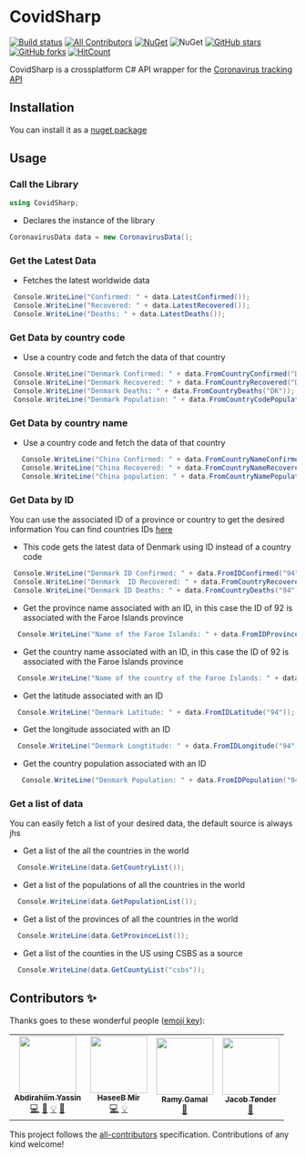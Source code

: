 # CovidSharp
[![Build status](https://ci.appveyor.com/api/projects/status/g4v7ilorkumnr0e3?svg=true)](https://ci.appveyor.com/project/Abdirahiim/covidtrackerapiwrapper)
[![All Contributors](https://img.shields.io/badge/all_contributors-2-orange.svg?style=flat-square)](#contributors-)
[![NuGet](https://img.shields.io/nuget/v/CovidSharp.svg?label=NuGet)](https://www.nuget.org/packages/CovidSharp/)
![NuGet](https://img.shields.io/nuget/dt/CovidSharp.svg)
[![GitHub stars](https://img.shields.io/github/stars/Abdirahiim/covidtrackerapiwrapper)](https://github.com/Abdirahiim/covidtrackerapiwrapper/stargazers)
[![GitHub forks](https://img.shields.io/github/forks/Abdirahiim/covidtrackerapiwrapper)](https://github.com/Abdirahiim/covidtrackerapiwrapper/network/members)
[![HitCount](http://hits.dwyl.com/Abdirahiim/covidtrackerapiwrapper.svg)](http://hits.dwyl.com/Abdirahiim/covidtrackerapiwrapper)

CovidSharp is a crossplatform C# API wrapper for the [Coronavirus tracking API](https://github.com/ExpDev07/coronavirus-tracker-api)



## Installation
You can install it as a [nuget package](https://www.nuget.org/packages/CovidSharp) 

## Usage

### Call the Library
```c#
using CovidSharp;
```
- Declares the instance of the library
```c#
CoronavirusData data = new CoronavirusData();
```

### Get the Latest Data

- Fetches the latest worldwide data
```c#
 Console.WriteLine("Confirmed: " + data.LatestConfirmed());
 Console.WriteLine("Recovered: " + data.LatestRecovered());
 Console.WriteLine("Deaths: " + data.LatestDeaths());
```

### Get Data by country code

- Use a country code and fetch the data of that country
```c#
 Console.WriteLine("Denmark Confirmed: " + data.FromCountryConfirmed("DK"));
 Console.WriteLine("Denmark Recovered: " + data.FromCountryRecovered("DK"));
 Console.WriteLine("Denmark Deaths: " + data.FromCountryDeaths("DK"));
 Console.WriteLine("Denmark Population: " + data.FromCountryCodePopulation("DK"));
```
### Get Data by country name

- Use a country code and fetch the data of that country
```c#
   Console.WriteLine("China Confirmed: " + data.FromCountryNameConfirmed("China"));
   Console.WriteLine("China Recovered: " + data.FromCountryNameRecovered("China"));
   Console.WriteLine("China population: " + data.FromCountryNamePopulation("China"));
```

### Get Data by ID

You can use the associated ID of a province or country to get the desired information
You can find countries IDs [here](http://coronavirus-tracker-api.herokuapp.com/v2/locations)

- This code gets the latest data of Denmark using ID instead of a country code
```c#
 Console.WriteLine("Denmark ID Confirmed: " + data.FromIDConfirmed("94"));
 Console.WriteLine("Denmark  ID Recovered: " + data.FromCountryRecovered("94"));
 Console.WriteLine("Denmark ID Deaths: " + data.FromCountryDeaths("94"));
```

- Get the province name associated with an ID, in this case the ID of 92 is associated with the Faroe Islands province
```c#
  Console.WriteLine("Name of the Faroe Islands: " + data.FromIDProvince("92"));
```

- Get the country name associated with an ID, in this case the ID of 92 is associated with the Faroe Islands province
```c#
  Console.WriteLine("Name of the country of the Faroe Islands: " + data.FromIDCountry("92"));
```

- Get the latitude associated with an ID
```c#
  Console.WriteLine("Denmark Latitude: " + data.FromIDLatitude("94"));
```

- Get the longitude associated with an ID
```c#
  Console.WriteLine("Denmark Longtitude: " + data.FromIDLongitude("94"));
```

- Get the country population associated with an ID
```c#
   Console.WriteLine("Denmark Population: " + data.FromIDPopulation("94"));
```

### Get a list of data

You can easily fetch a list of your desired data, the default source is always jhs

- Get a list of the all the countries in the world
```c#
  Console.WriteLine(data.GetCountryList());
```

- Get a list of the populations of all the countries in the world
```c#
  Console.WriteLine(data.GetPopulationList());
```

- Get a list of the provinces of all the countries in the world
```c#
  Console.WriteLine(data.GetProvinceList());
```

- Get a list of the counties in the US using CSBS as a source
```c#
  Console.WriteLine(data.GetCountyList("csbs"));
```





## Contributors ✨

Thanks goes to these wonderful people ([emoji key](https://allcontributors.org/docs/en/emoji-key)):

<!-- ALL-CONTRIBUTORS-LIST:START - Do not remove or modify this section -->
<!-- prettier-ignore-start -->
<!-- markdownlint-disable -->
<table>
  <tr>
    <td align="center"><a href="https://github.com/Abdirahiim"><img src="https://avatars0.githubusercontent.com/u/13730460?v=4" width="100px;" alt=""/><br /><sub><b>Abdirahiim Yassin </b></sub></a><br /><a href="https://github.com/Abdirahiim/covidtrackerapiwrapper/commits?author=Abdirahiim" title="Code">💻</a> <a href="https://github.com/Abdirahiim/covidtrackerapiwrapper/commits?author=Abdirahiim" title="Documentation">📖</a> <a href="#example-Abdirahiim" title="Examples">💡</a> <a href="#maintenance-Abdirahiim" title="Maintenance">🚧</a></td>
    <td align="center"><a href="https://github.com/haseeb-heaven"><img src="https://avatars0.githubusercontent.com/u/11544739?v=4" width="100px;" alt=""/><br /><sub><b>HaseeB Mir</b></sub></a><br /><a href="https://github.com/Abdirahiim/covidtrackerapiwrapper/commits?author=haseeb-heaven" title="Code">💻</a> <a href="#example-haseeb-heaven" title="Examples">💡</a></td>
    <td align="center"><a href="https://github.com/Raamyy"><img src="https://avatars3.githubusercontent.com/u/29176293?v=4" width="100px;" alt=""/><br /><sub><b>Ramy Gamal</b></sub></a><br /><a href="https://github.com/Abdirahiim/covidtrackerapiwrapper/commits?author=Raamyy" title="Documentation">📖</a></td>
    <td align="center"><a href="https://jacobtonder.dk"><img src="https://avatars1.githubusercontent.com/u/13803549?v=4" width="100px;" alt=""/><br /><sub><b>Jacob Tønder</b></sub></a><br /><a href="#maintenance-jacobtonder" title="Maintenance">🚧</a></td>
  </tr>
</table>

<!-- markdownlint-enable -->
<!-- prettier-ignore-end -->
<!-- ALL-CONTRIBUTORS-LIST:END -->

This project follows the [all-contributors](https://github.com/all-contributors/all-contributors) specification. Contributions of any kind welcome!
